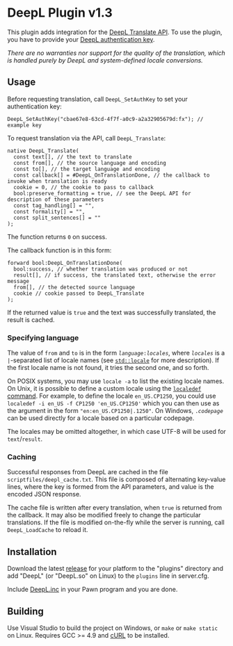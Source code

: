 DeepL Plugin v1.3
==========

This plugin adds integration for the [DeepL Translate API](https://developers.deepl.com/docs/api-reference/translate). To use the plugin, you have to provide your [DeepL authentication key](https://developers.deepl.com/docs/getting-started/auth#authentication).

*There are no warranties nor support for the quality of the translation, which is handled purely by DeepL and system-defined locale conversions.*

## Usage

Before requesting translation, call `DeepL_SetAuthKey` to set your authentication key:
```pawn
DeepL_SetAuthKey("cbae67e8-63cd-4f7f-a0c9-a2a32905679d:fx"); // example key
```

To request translation via the API, call `DeepL_Translate`:
```pawn
native DeepL_Translate(
  const text[], // the text to translate
  const from[], // the source language and encoding
  const to[], // the target language and encoding
  const callback[] = #DeepL_OnTranslationDone, // the callback to invoke when translation is ready
  cookie = 0, // the cookie to pass to callback
  bool:preserve_formatting = true, // see the DeepL API for description of these parameters
  const tag_handling[] = "",
  const formality[] = "",
  const split_sentences[] = ""
);
```

The function returns `0` on success.

The callback function is in this form:
```pawn
forward bool:DeepL_OnTranslationDone(
  bool:success, // whether translation was produced or not
  result[], // if success, the translated text, otherwise the error message
  from[], // the detected source language
  cookie // cookie passed to DeepL_Translate
);
```

If the returned value is `true` and the text was successfully translated, the result is cached.

### Specifying language

The value of `from` and `to` is in the form <code>*language*:*locales*</code>, where <code>*locales*</code> is a `|`-separated list of locale names (see [`std::locale`](https://en.cppreference.com/w/cpp/locale/locale/locale) for more description). If the first locale name is not found, it tries the second one, and so forth.

On POSIX systems, you may use `locale -a` to list the existing locale names. On Unix, it is possible to define a custom locale using the [`localedef` command](https://man7.org/linux/man-pages/man1/localedef.1.html). For example, to define the locale `en_US.CP1250`, you could use `localedef -i en_US -f CP1250 'en_US.CP1250'` which you can then use as the argument in the form `"en:en_US.CP1250|.1250"`. On Windows, <code>.*codepage*</code> can be used directly for a locale based on a particular codepage.

The locales may be omitted altogether, in which case UTF-8 will be used for `text`/`result`.

### Caching

Successful responses from DeepL are cached in the file `scriptfiles/deepl_cache.txt`. This file is composed of alternating key-value lines, where the key is formed from the API parameters, and value is the encoded JSON response.

The cache file is written after every translation, when `true` is returned from the callback. It may also be modified freely to change the particular translations. If the file is modified on-the-fly while the server is running, call `DeepL_LoadCache` to reload it. 

## Installation
Download the latest [release](//github.com/IS4Code/Pawn-DeepL/releases/latest) for your platform to the "plugins" directory and add "DeepL" (or "DeepL.so" on Linux) to the `plugins` line in server.cfg.

Include [DeepL.inc](pawno/include/DeepL.inc) in your Pawn program and you are done.

## Building
Use Visual Studio to build the project on Windows, or `make` or `make static` on Linux. Requires GCC >= 4.9 and [cURL](https://curl.se/docs/install.html) to be installed.
